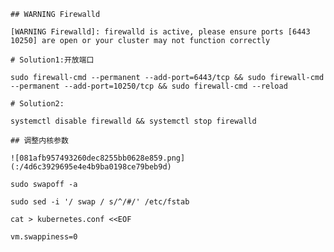 `## WARNING Firewalld`

`[WARNING Firewalld]: firewalld is active, please ensure ports [6443 10250] are open or your cluster may not function correctly`



`# Solution1:开放端口`

`sudo firewall-cmd --permanent --add-port=6443/tcp && sudo firewall-cmd --permanent --add-port=10250/tcp && sudo firewall-cmd --reload`



`# Solution2:`

`systemctl disable firewalld && systemctl stop firewalld`



`## 调整内核参数`

`![081afb957493260dec8255bb0628e859.png](:/4d6c3929695e4e4b9ba0198ce79beb9d)`



`sudo swapoff -a  `

`sudo sed -i '/ swap / s/^/#/' /etc/fstab`



`cat > kubernetes.conf <<EOF`

`vm.swappiness=0 `










